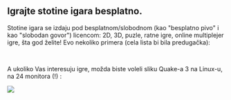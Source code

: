 



<h2> Igrajte stotine igara besplatno.</h2>

Stotine igara se izdaju pod besplatnom/slobodnom (kao "besplatno pivo" i kao "slobodan govor") licencom: 2D, 3D, puzle, ratne igre, online multiplejer igre, šta god želite! Evo nekoliko primera (cela lista bi bila predugačka):

<div id="items">



<br class="clearboth" />


A ukoliko Vas interesuju igre, možda biste voleli sliku Quake-a 3 na Linux-u, na 24 monitora (!) :

<a href="Images/quake_24_screens.jpg"><img src="Images/quake_24_screens_thumbnail.jpg" /></a>




